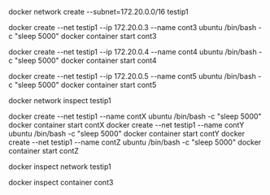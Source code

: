 

docker network create --subnet=172.20.0.0/16 testip1


docker create --net testip1 --ip 172.20.0.3 --name cont3 ubuntu /bin/bash -c "sleep 5000"
docker container start cont3

docker create --net testip1 --ip 172.20.0.4 --name cont4 ubuntu /bin/bash -c "sleep 5000"
docker container start cont4

docker create --net testip1 --ip 172.20.0.5 --name cont5 ubuntu /bin/bash -c "sleep 5000"
docker container start cont5



docker network inspect testip1

docker create --net testip1 --name contX ubuntu /bin/bash -c "sleep 5000"
docker container start contX
docker create --net testip1 --name contY ubuntu /bin/bash -c "sleep 5000"
docker container start contY
docker create --net testip1 --name contZ ubuntu /bin/bash -c "sleep 5000"
docker container start contZ


docker inspect network testip1

docker inspect container cont3

